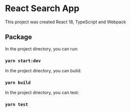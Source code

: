 # React Search App

This project was created React 18, TypeScript and Webpack

## Package 

In the project directory, you can run:

### `yarn start:dev`

In the project directory, you can build:

### `yarn build`

In the project directory, you can test:

### `yarn test`



